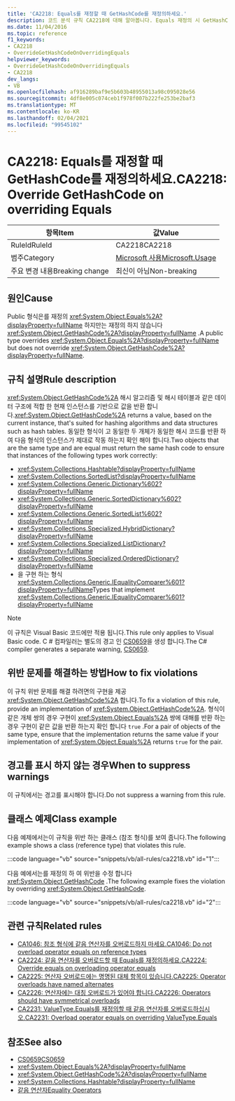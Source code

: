 ```yaml
---
title: 'CA2218: Equals를 재정할 때 GetHashCode를 재정의하세요.'
description: 코드 분석 규칙 CA2218에 대해 알아봅니다. Equals 재정의 시 GetHashCode 재정의
ms.date: 11/04/2016
ms.topic: reference
f1_keywords:
- CA2218
- OverrideGetHashCodeOnOverridingEquals
helpviewer_keywords:
- OverrideGetHashCodeOnOverridingEquals
- CA2218
dev_langs:
- VB
ms.openlocfilehash: af916289baf9e5b603b48955013a98c095028e56
ms.sourcegitcommit: 4df8e005c074ceb1f978f007b222fe253be2baf3
ms.translationtype: MT
ms.contentlocale: ko-KR
ms.lasthandoff: 02/04/2021
ms.locfileid: "99545102"
---
```

# <a name="ca2218-override-gethashcode-on-overriding-equals"></a><span data-ttu-id="2e493-103">CA2218: Equals를 재정할 때 GetHashCode를 재정의하세요.</span><span class="sxs-lookup"><span data-stu-id="2e493-103">CA2218: Override GetHashCode on overriding Equals</span></span>

|<span data-ttu-id="2e493-104">항목</span><span class="sxs-lookup"><span data-stu-id="2e493-104">Item</span></span>|<span data-ttu-id="2e493-105">값</span><span class="sxs-lookup"><span data-stu-id="2e493-105">Value</span></span>|
|-|-|
|<span data-ttu-id="2e493-106">RuleId</span><span class="sxs-lookup"><span data-stu-id="2e493-106">RuleId</span></span>|<span data-ttu-id="2e493-107">CA2218</span><span class="sxs-lookup"><span data-stu-id="2e493-107">CA2218</span></span>|
|<span data-ttu-id="2e493-108">범주</span><span class="sxs-lookup"><span data-stu-id="2e493-108">Category</span></span>|[<span data-ttu-id="2e493-109">Microsoft 사용</span><span class="sxs-lookup"><span data-stu-id="2e493-109">Microsoft.Usage</span></span>](usage-warnings.md)|
|<span data-ttu-id="2e493-110">주요 변경 내용</span><span class="sxs-lookup"><span data-stu-id="2e493-110">Breaking change</span></span>|<span data-ttu-id="2e493-111">최신이 아님</span><span class="sxs-lookup"><span data-stu-id="2e493-111">Non-breaking</span></span>|

## <a name="cause"></a><span data-ttu-id="2e493-112">원인</span><span class="sxs-lookup"><span data-stu-id="2e493-112">Cause</span></span>

<span data-ttu-id="2e493-113">Public 형식은를 재정의 <xref:System.Object.Equals%2A?displayProperty=fullName> 하지만는 재정의 하지 않습니다 <xref:System.Object.GetHashCode%2A?displayProperty=fullName> .</span><span class="sxs-lookup"><span data-stu-id="2e493-113">A public type overrides <xref:System.Object.Equals%2A?displayProperty=fullName> but does not override <xref:System.Object.GetHashCode%2A?displayProperty=fullName>.</span></span>

## <a name="rule-description"></a><span data-ttu-id="2e493-114">규칙 설명</span><span class="sxs-lookup"><span data-stu-id="2e493-114">Rule description</span></span>

<span data-ttu-id="2e493-115"><xref:System.Object.GetHashCode%2A> 해시 알고리즘 및 해시 테이블과 같은 데이터 구조에 적합 한 현재 인스턴스를 기반으로 값을 반환 합니다.</span><span class="sxs-lookup"><span data-stu-id="2e493-115"><xref:System.Object.GetHashCode%2A> returns a value, based on the current instance, that's suited for hashing algorithms and data structures such as hash tables.</span></span> <span data-ttu-id="2e493-116">동일한 형식이 고 동일한 두 개체가 동일한 해시 코드를 반환 하 여 다음 형식의 인스턴스가 제대로 작동 하는지 확인 해야 합니다.</span><span class="sxs-lookup"><span data-stu-id="2e493-116">Two objects that are the same type and are equal must return the same hash code to ensure that instances of the following types work correctly:</span></span>

- <xref:System.Collections.Hashtable?displayProperty=fullName>
- <xref:System.Collections.SortedList?displayProperty=fullName>
- <xref:System.Collections.Generic.Dictionary%602?displayProperty=fullName>
- <xref:System.Collections.Generic.SortedDictionary%602?displayProperty=fullName>
- <xref:System.Collections.Generic.SortedList%602?displayProperty=fullName>
- <xref:System.Collections.Specialized.HybridDictionary?displayProperty=fullName>
- <xref:System.Collections.Specialized.ListDictionary?displayProperty=fullName>
- <xref:System.Collections.Specialized.OrderedDictionary?displayProperty=fullName>
- <span data-ttu-id="2e493-117">을 구현 하는 형식 <xref:System.Collections.Generic.IEqualityComparer%601?displayProperty=fullName></span><span class="sxs-lookup"><span data-stu-id="2e493-117">Types that implement <xref:System.Collections.Generic.IEqualityComparer%601?displayProperty=fullName></span></span>

> [!NOTE]
> <span data-ttu-id="2e493-118">이 규칙은 Visual Basic 코드에만 적용 됩니다.</span><span class="sxs-lookup"><span data-stu-id="2e493-118">This rule only applies to Visual Basic code.</span></span> <span data-ttu-id="2e493-119">C # 컴파일러는 별도의 경고 인 [CS0659](../../../csharp/misc/cs0659.md)을 생성 합니다.</span><span class="sxs-lookup"><span data-stu-id="2e493-119">The C# compiler generates a separate warning, [CS0659](../../../csharp/misc/cs0659.md).</span></span>

## <a name="how-to-fix-violations"></a><span data-ttu-id="2e493-120">위반 문제를 해결하는 방법</span><span class="sxs-lookup"><span data-stu-id="2e493-120">How to fix violations</span></span>

<span data-ttu-id="2e493-121">이 규칙 위반 문제를 해결 하려면의 구현을 제공 <xref:System.Object.GetHashCode%2A> 합니다.</span><span class="sxs-lookup"><span data-stu-id="2e493-121">To fix a violation of this rule, provide an implementation of <xref:System.Object.GetHashCode%2A>.</span></span> <span data-ttu-id="2e493-122">형식이 같은 개체 쌍의 경우 구현이 <xref:System.Object.Equals%2A> 쌍에 대해를 반환 하는 경우 구현이 같은 값을 반환 하는지 확인 합니다 `true` .</span><span class="sxs-lookup"><span data-stu-id="2e493-122">For a pair of objects of the same type, ensure that the implementation returns the same value if your implementation of <xref:System.Object.Equals%2A> returns `true` for the pair.</span></span>

## <a name="when-to-suppress-warnings"></a><span data-ttu-id="2e493-123">경고를 표시 하지 않는 경우</span><span class="sxs-lookup"><span data-stu-id="2e493-123">When to suppress warnings</span></span>

<span data-ttu-id="2e493-124">이 규칙에서는 경고를 표시해야 합니다.</span><span class="sxs-lookup"><span data-stu-id="2e493-124">Do not suppress a warning from this rule.</span></span>

## <a name="class-example"></a><span data-ttu-id="2e493-125">클래스 예제</span><span class="sxs-lookup"><span data-stu-id="2e493-125">Class example</span></span>

<span data-ttu-id="2e493-126">다음 예제에서는이 규칙을 위반 하는 클래스 (참조 형식)를 보여 줍니다.</span><span class="sxs-lookup"><span data-stu-id="2e493-126">The following example shows a class (reference type) that violates this rule.</span></span>

:::code language="vb" source="snippets/vb/all-rules/ca2218.vb" id="1":::

<span data-ttu-id="2e493-127">다음 예에서는를 재정의 하 여 위반을 수정 합니다 <xref:System.Object.GetHashCode> .</span><span class="sxs-lookup"><span data-stu-id="2e493-127">The following example fixes the violation by overriding <xref:System.Object.GetHashCode>.</span></span>

:::code language="vb" source="snippets/vb/all-rules/ca2218.vb" id="2":::

## <a name="related-rules"></a><span data-ttu-id="2e493-128">관련 규칙</span><span class="sxs-lookup"><span data-stu-id="2e493-128">Related rules</span></span>

- [<span data-ttu-id="2e493-129">CA1046: 참조 형식에 같음 연산자를 오버로드하지 마세요.</span><span class="sxs-lookup"><span data-stu-id="2e493-129">CA1046: Do not overload operator equals on reference types</span></span>](ca1046.md)
- [<span data-ttu-id="2e493-130">CA2224: 같음 연산자를 오버로드할 때 Equals를 재정의하세요.</span><span class="sxs-lookup"><span data-stu-id="2e493-130">CA2224: Override equals on overloading operator equals</span></span>](ca2224.md)
- [<span data-ttu-id="2e493-131">CA2225: 연산자 오버로드에는 명명된 대체 항목이 있습니다.</span><span class="sxs-lookup"><span data-stu-id="2e493-131">CA2225: Operator overloads have named alternates</span></span>](ca2225.md)
- [<span data-ttu-id="2e493-132">CA2226: 연산자에는 대칭 오버로드가 있어야 합니다.</span><span class="sxs-lookup"><span data-stu-id="2e493-132">CA2226: Operators should have symmetrical overloads</span></span>](ca2226.md)
- [<span data-ttu-id="2e493-133">CA2231: ValueType.Equals를 재정의할 때 같음 연산자를 오버로드하십시오.</span><span class="sxs-lookup"><span data-stu-id="2e493-133">CA2231: Overload operator equals on overriding ValueType.Equals</span></span>](ca2231.md)

## <a name="see-also"></a><span data-ttu-id="2e493-134">참조</span><span class="sxs-lookup"><span data-stu-id="2e493-134">See also</span></span>

- [<span data-ttu-id="2e493-135">CS0659</span><span class="sxs-lookup"><span data-stu-id="2e493-135">CS0659</span></span>](../../../csharp/misc/cs0659.md)
- <xref:System.Object.Equals%2A?displayProperty=fullName>
- <xref:System.Object.GetHashCode%2A?displayProperty=fullName>
- <xref:System.Collections.Hashtable?displayProperty=fullName>
- [<span data-ttu-id="2e493-136">같음 연산자</span><span class="sxs-lookup"><span data-stu-id="2e493-136">Equality Operators</span></span>](../../../standard/design-guidelines/equality-operators.md)
